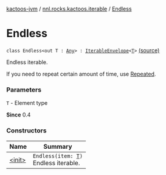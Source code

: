 [kactoos-jvm](../../index.md) / [nnl.rocks.kactoos.iterable](../index.md) / [Endless](./index.md)

# Endless

`class Endless<out T : `[`Any`](https://kotlinlang.org/api/latest/jvm/stdlib/kotlin/-any/index.html)`> : `[`IterableEnvelope`](../-iterable-envelope/index.md)`<`[`T`](index.md#T)`>` [(source)](https://github.com/neonailol/kactoos/blob/master/kactoos-jvm/src/main/kotlin/nnl/rocks/kactoos/iterable/Endless.kt#L18)

Endless iterable.

If you need to repeat certain amount of time,
use [Repeated](../-repeated/index.md).

### Parameters

`T` - Element type

**Since**
0.4

### Constructors

| Name | Summary |
|---|---|
| [&lt;init&gt;](-init-.md) | `Endless(item: `[`T`](index.md#T)`)`<br>Endless iterable. |
